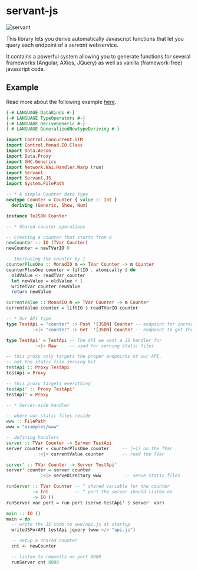 # servant-js

![servant](https://raw.githubusercontent.com/haskell-servant/servant/master/servant.png)

This library lets you derive automatically Javascript functions that let you query each endpoint of a *servant* webservice.

It contains a powerful system allowing you to generate functions for several frameworks (Angular, AXios, JQuery) as well as
vanilla (framework-free) javascript code.

## Example

Read more about the following example [here](https://github.com/haskell-servant/servant-js/tree/master/examples).

``` haskell
{-# LANGUAGE DataKinds #-}
{-# LANGUAGE TypeOperators #-}
{-# LANGUAGE DeriveGeneric #-}
{-# LANGUAGE GeneralizedNewtypeDeriving #-}

import Control.Concurrent.STM
import Control.Monad.IO.Class
import Data.Aeson
import Data.Proxy
import GHC.Generics
import Network.Wai.Handler.Warp (run)
import Servant
import Servant.JS
import System.FilePath

-- * A simple Counter data type
newtype Counter = Counter { value :: Int }
  deriving (Generic, Show, Num)

instance ToJSON Counter

-- * Shared counter operations

-- Creating a counter that starts from 0
newCounter :: IO (TVar Counter)
newCounter = newTVarIO 0

-- Increasing the counter by 1
counterPlusOne :: MonadIO m => TVar Counter -> m Counter
counterPlusOne counter = liftIO . atomically $ do
  oldValue <- readTVar counter
  let newValue = oldValue + 1
  writeTVar counter newValue
  return newValue

currentValue :: MonadIO m => TVar Counter -> m Counter
currentValue counter = liftIO $ readTVarIO counter

-- * Our API type
type TestApi = "counter" :> Post '[JSON] Counter -- endpoint for increasing the counter
          :<|> "counter" :> Get  '[JSON] Counter -- endpoint to get the current value

type TestApi' = TestApi -- The API we want a JS handler for
           :<|> Raw     -- used for serving static files

-- this proxy only targets the proper endpoints of our API,
-- not the static file serving bit
testApi :: Proxy TestApi
testApi = Proxy

-- this proxy targets everything
testApi' :: Proxy TestApi'
testApi' = Proxy

-- * Server-side handler

-- where our static files reside
www :: FilePath
www = "examples/www"

-- defining handlers
server :: TVar Counter -> Server TestApi
server counter = counterPlusOne counter     -- (+1) on the TVar
            :<|> currentValue counter       -- read the TVar

server' :: TVar Counter -> Server TestApi'
server' counter = server counter
             :<|> serveDirectory www         -- serve static files

runServer :: TVar Counter -- ^ shared variable for the counter
          -> Int          -- ^ port the server should listen on
          -> IO ()
runServer var port = run port (serve testApi' $ server' var)

main :: IO ()
main = do
  -- write the JS code to www/api.js at startup
  writeJSForAPI testApi jquery (www </> "api.js")

  -- setup a shared counter
  cnt <- newCounter

  -- listen to requests on port 8080
  runServer cnt 8080
```
